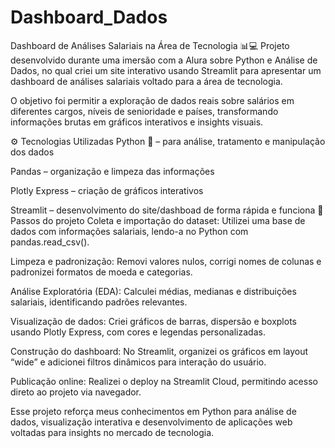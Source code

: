 # Dashboard_Dados
Dashboard de Análises Salariais na Área de Tecnologia 📊💻
Projeto desenvolvido durante uma imersão com a Alura sobre Python e Análise de Dados, no qual criei um site interativo usando Streamlit para apresentar um dashboard de análises salariais voltado para a área de tecnologia.

O objetivo foi permitir a exploração de dados reais sobre salários em diferentes cargos, níveis de senioridade e países, transformando informações brutas em gráficos interativos e insights visuais.

⚙️ Tecnologias Utilizadas
Python 🐍 – para análise, tratamento e manipulação dos dados

Pandas – organização e limpeza das informações

Plotly Express – criação de gráficos interativos

Streamlit – desenvolvimento do site/dashboad de forma rápida e funciona
📌Passos do projeto
Coleta e importação do dataset: Utilizei uma base de dados com informações salariais, lendo-a no Python com pandas.read_csv().

Limpeza e padronização: Removi valores nulos, corrigi nomes de colunas e padronizei formatos de moeda e categorias.

Análise Exploratória (EDA): Calculei médias, medianas e distribuições salariais, identificando padrões relevantes.

Visualização de dados: Criei gráficos de barras, dispersão e boxplots usando Plotly Express, com cores e legendas personalizadas.

Construção do dashboard: No Streamlit, organizei os gráficos em layout “wide” e adicionei filtros dinâmicos para interação do usuário.

Publicação online: Realizei o deploy na Streamlit Cloud, permitindo acesso direto ao projeto via navegador.

Esse projeto reforça meus conhecimentos em Python para análise de dados, visualização interativa e desenvolvimento de aplicações web voltadas para insights no mercado de tecnologia.
